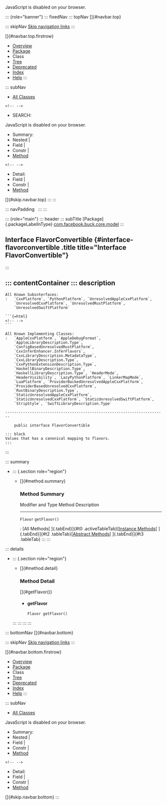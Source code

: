 <div>

JavaScript is disabled on your browser.

</div>

::: {role="banner"}
::: fixedNav
::: topNav
[]{#navbar.top}

::: skipNav
[Skip navigation links](#skip.navbar.top "Skip navigation links")
:::

[]{#navbar.top.firstrow}

-   [Overview](../../../../../index.html)
-   [Package](package-summary.html)
-   Class
-   [Tree](package-tree.html)
-   [Deprecated](../../../../../deprecated-list.html)
-   [Index](../../../../../index-all.html)
-   [Help](../../../../../help-doc.html)
:::

::: subNav
-   [All Classes](../../../../../allclasses.html)

```{=html}
<!-- -->
```
-   SEARCH:

<div>

<div>

JavaScript is disabled on your browser.

</div>

</div>

<div>

-   Summary: 
-   Nested \| 
-   Field \| 
-   Constr \| 
-   [Method](#method.summary)

```{=html}
<!-- -->
```
-   Detail: 
-   Field \| 
-   Constr \| 
-   [Method](#method.detail)

</div>

[]{#skip.navbar.top}
:::
:::

::: navPadding
 
:::
:::

::: {role="main"}
::: header
::: subTitle
[Package]{.packageLabelInType} [com.facebook.buck.core.model](package-summary.html)
:::

## Interface FlavorConvertible {#interface-flavorconvertible .title title="Interface FlavorConvertible"}
:::

::: contentContainer
::: description
-   

    All Known Subinterfaces:
    :   `CxxPlatform`, `PythonPlatform`, `UnresolvedAppleCxxPlatform`,
        `UnresolvedCxxPlatform`, `UnresolvedRustPlatform`,
        `UnresolvedSwiftPlatform`

    ```{=html}
    <!-- -->
    ```

    All Known Implementing Classes:
    :   `AppleCxxPlatform`, `AppleDebugFormat`,
        `AppleLibraryDescription.Type`,
        `ConfigBasedUnresolvedRustPlatform`,
        `CxxInferEnhancer.InferFlavors`,
        `CxxLibraryDescription.MetadataType`,
        `CxxLibraryDescription.Type`,
        `CxxPythonExtensionDescription.Type`,
        `HaskellBinaryDescription.Type`,
        `HaskellLibraryDescription.Type`, `HeaderMode`,
        `HeaderVisibility`, `LazyPythonPlatform`, `LinkerMapMode`,
        `LuaPlatform`, `ProviderBackedUnresolvedAppleCxxPlatform`,
        `ProviderBasedUnresolvedCxxPlatform`,
        `RustBinaryDescription.Type`,
        `StaticUnresolvedAppleCxxPlatform`,
        `StaticUnresolvedCxxPlatform`, `StaticUnresolvedSwiftPlatform`,
        `StripStyle`, `SwiftLibraryDescription.Type`

    ------------------------------------------------------------------------

        public interface FlavorConvertible

    ::: block
    Values that has a canonical mapping to flavors.
    :::
:::

::: summary
-   ::: {.section role="region"}
    -   []{#method.summary}

        ### Method Summary

          Modifier and Type   Method          Description
          ------------------- --------------- -------------
          `Flavor`            `getFlavor()`    

          : [All Methods[ ]{.tabEnd}]{#t0 .activeTableTab}[[Instance
          Methods](javascript:show(2);)[ ]{.tabEnd}]{#t2
          .tableTab}[[Abstract
          Methods](javascript:show(4);)[ ]{.tabEnd}]{#t3 .tableTab}
    :::
:::

::: details
-   ::: {.section role="region"}
    -   []{#method.detail}

        ### Method Detail

        []{#getFlavor()}

        -   #### getFlavor

            ``` methodSignature
            Flavor getFlavor()
            ```
    :::
:::
:::
:::

::: bottomNav
[]{#navbar.bottom}

::: skipNav
[Skip navigation links](#skip.navbar.bottom "Skip navigation links")
:::

[]{#navbar.bottom.firstrow}

-   [Overview](../../../../../index.html)
-   [Package](package-summary.html)
-   Class
-   [Tree](package-tree.html)
-   [Deprecated](../../../../../deprecated-list.html)
-   [Index](../../../../../index-all.html)
-   [Help](../../../../../help-doc.html)
:::

::: subNav
-   [All Classes](../../../../../allclasses.html)

<div>

<div>

JavaScript is disabled on your browser.

</div>

</div>

<div>

-   Summary: 
-   Nested \| 
-   Field \| 
-   Constr \| 
-   [Method](#method.summary)

```{=html}
<!-- -->
```
-   Detail: 
-   Field \| 
-   Constr \| 
-   [Method](#method.detail)

</div>

[]{#skip.navbar.bottom}
:::
